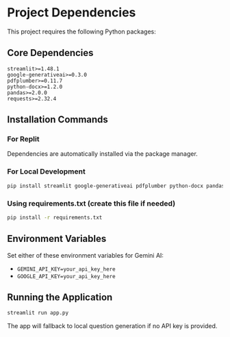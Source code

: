 # Project Dependencies

This project requires the following Python packages:

## Core Dependencies
```
streamlit>=1.48.1
google-generativeai>=0.3.0
pdfplumber>=0.11.7
python-docx>=1.2.0
pandas>=2.0.0
requests>=2.32.4
```

## Installation Commands

### For Replit
Dependencies are automatically installed via the package manager.

### For Local Development
```bash
pip install streamlit google-generativeai pdfplumber python-docx pandas requests
```

### Using requirements.txt (create this file if needed)
```bash
pip install -r requirements.txt
```

## Environment Variables
Set either of these environment variables for Gemini AI:
- `GEMINI_API_KEY=your_api_key_here`
- `GOOGLE_API_KEY=your_api_key_here`

## Running the Application
```bash
streamlit run app.py
```

The app will fallback to local question generation if no API key is provided.